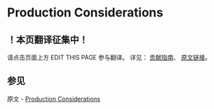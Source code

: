 # Production Considerations

## ！本页翻译征集中！

请点击页面上方 EDIT THIS PAGE 参与翻译。
详见：
[贡献指南]( https://github.com/JinMuInfo/MongoDB-Manual-zh/blob/master/CONTRIBUTING.md )、
[原文链接](  https://docs.mongodb.com/manual/core/transactions-production-consideration/  )。

## 参见

原文 - [Production Considerations]( https://docs.mongodb.com/manual/core/transactions-production-consideration/ )

